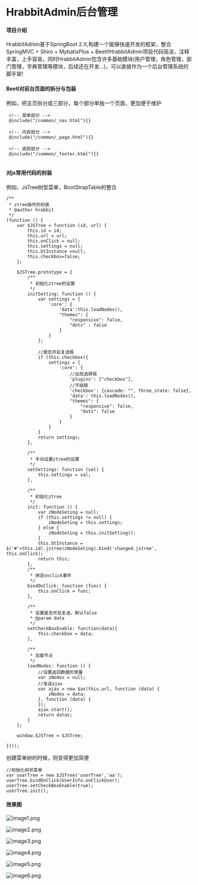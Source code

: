 # HrabbitAdmin后台管理

#### 项目介绍
HrabbitAdmin基于SpringBoot 2.X,构建一个能够快速开发的框架，整合SpringMVC + Shiro + MybatisPlus + Beetl!HrabbitAdmin项目代码简洁，注释丰富，上手容易，同时HrabbitAdmin包含许多基础模块(用户管理，角色管理，部门管理，字典管理等模块，后续还在开发...)，可以直接作为一个后台管理系统的脚手架!

#### Beetl对前台页面的拆分与包装

例如，把主页拆分成三部分，每个部分单独一个页面，更加便于维护

```
 <!-- 菜单部分 -->
 @include("/common/_nav.html"){}

 <!-- 内容部分 -->
 @include("/common/_page.html"){}

 <!-- 底部部分 -->
 @include("/common/_footer.html"){}
 
```
#### 对js常用代码的封装

例如，JsTree树型菜单，BootStrapTable的整合

```
/**
 * ztree插件的封装
 * @author hrabbit
 */
(function () {
    var $JSTree = function (id, url) {
        this.id = id;
        this.url = url;
        this.onClick = null;
        this.settings = null;
        this.btInstance =null;
        this.checkbox=false;
    };

    $JSTree.prototype = {
        /**
         * 初始化ztree的设置
         */
        initSetting: function () {
            var settings = {
                'core': {
                    'data':this.loadNodes(),
                    "themes": {
                        "responsive": false,
                        "dots" : false
                    }
                }
            };

            //是否开启复选框
            if (this.checkbox){
                settings = {
                    'core': {
                        //出现选择框
                        'plugins': ["checkbox"],
                        //不级联
                        'checkbox': {cascade: "", three_state: false},
                        'data': this.loadNodes(),
                        "themes": {
                            "responsive": false,
                            "dots": false
                        }
                    }
                }
            }
            return settings;
        },

        /**
         * 手动设置ztree的设置
         */
        setSettings: function (val) {
            this.settings = val;
        },

        /**
         * 初始化ztree
         */
        init: function () {
            var zNodeSeting = null;
            if (this.settings != null) {
                zNodeSeting = this.settings;
            } else {
                zNodeSeting = this.initSetting();
            }
            this.btInstance = $('#'+this.id).jstree(zNodeSeting).bind('changed.jstree', this.onClick);
            return this;
        },
        /**
         * 绑定onclick事件
         */
        bindOnClick: function (func) {
            this.onClick = func;
        },

        /**
         * 设置是否开启复选，默认false
         * @param data
         */
        setCheckBoxEnable: function(data){
            this.checkbox = data;
        },

        /**
         * 加载节点
         */
        loadNodes: function () {
            //设置返回数据的常量
            var zNodes = null;
            //发送ajax
            var ajax = new $ax(this.url, function (data) {
                zNodes = data;
            }, function (data) {
            });
            ajax.start();
            return datas;
        }
    };

    window.$JSTree = $JSTree;

}());

```
创建菜单树的时候，则变得更加简便

```
//初始化树状菜单
var userTree = new $JSTree('userTree','aa');
userTree.bindOnClick(UserInfo.onClickUser);
userTree.setCheckBoxEnable(true);
userTree.init();
```

#### 效果图

![image1.png](https://upload-images.jianshu.io/upload_images/5630287-7007bb7875e53eae.png?imageMogr2/auto-orient/strip%7CimageView2/2/w/1240)

![image2.png](https://upload-images.jianshu.io/upload_images/5630287-c455598fbac8c914.png?imageMogr2/auto-orient/strip%7CimageView2/2/w/1240)

![image3.png](https://upload-images.jianshu.io/upload_images/5630287-654d6cedc336e48f.png?imageMogr2/auto-orient/strip%7CimageView2/2/w/1240)

![image4.png](https://upload-images.jianshu.io/upload_images/5630287-3d17170737ab19aa.png?imageMogr2/auto-orient/strip%7CimageView2/2/w/1240)

![image5.png](https://upload-images.jianshu.io/upload_images/5630287-7cdb4d0d8e7753a9.png?imageMogr2/auto-orient/strip%7CimageView2/2/w/1240)

![image6.png](https://upload-images.jianshu.io/upload_images/5630287-df54988c45f58290.png?imageMogr2/auto-orient/strip%7CimageView2/2/w/1240)
